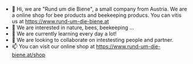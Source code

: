 - 👋 Hi, we are "Rund um die Biene", a small company from Austria. We are a online shop for bee products and beekeeping producs. You can vitis us at https://www.rund-um-die-biene.at
- 👀 We are interested in nature, bees, beekeeping ...
- 🌱 We are currently learning every day a lot!
- 💞️ We are looking to collaborate on intestesting people and partner.
- 📫 You can visit our online shop at https://www.rund-um-die-biene.at/shop

<!---
rund-um-die-biene/rund-um-die-biene is a ✨ special ✨ repository because its `README.md` (this file) appears on your GitHub profile.
You can click the Preview link to take a look at your changes.
--->
